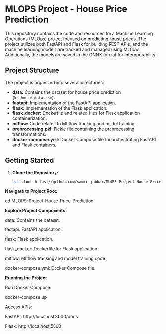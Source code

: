# MLOPS Project - House Price Prediction

This repository contains the code and resources for a Machine Learning Operations (MLOps) project focused on predicting house prices. The project utilizes both FastAPI and Flask for building REST APIs, and the machine learning models are tracked and managed using MLflow. Additionally, the models are saved in the ONNX format for interoperability.

## Project Structure

The project is organized into several directories:

- **data:** Contains the dataset for house price prediction (`kc_house_data.csv`).
- **fastapi:** Implementation of the FastAPI application.
- **flask:** Implementation of the Flask application.
- **flask_docker:** Dockerfile and related files for Flask application containerization.
- **mlflow:** Code related to MLflow tracking and model training.
- **preprocessing.pkl:** Pickle file containing the preprocessing transformations.
- **docker-compose.yml:** Docker Compose file for orchestrating FastAPI and Flask containers.

## Getting Started

1. **Clone the Repository:**
   ```bash
   git clone https://github.com/samir-jabbar/MLOPS-Project-House-Price-Prediction.git

**Navigate to Project Root:**

cd MLOPS-Project-House-Price-Prediction

**Explore Project Components:**

data: Contains the dataset.

fastapi: FastAPI application.

flask: Flask application.

flask_docker: Dockerfile for Flask application.

mlflow: MLflow tracking and model training code.

docker-compose.yml: Docker Compose file.

**Running the Project**

Run Docker Compose:

docker-compose up

Access APIs:

FastAPI: http://localhost:8000/docs

Flask: http://localhost:5000

